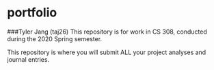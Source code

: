 # portfolio
###Tyler Jang (taj26)
This repository is for work in CS 308, conducted during the 2020 Spring semester. 

This repository is where you will submit ALL your project analyses and journal entries.
